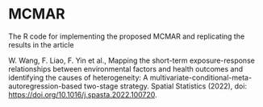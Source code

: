 # MCMAR
 The R code for implementing the proposed MCMAR and replicating the results in the article

W. Wang, F. Liao, F. Yin et al., Mapping the short-term exposure-response relationships between environmental factors and health outcomes and identifying the causes of heterogeneity: A multivariate-conditional-meta-autoregression-based two-stage strategy. Spatial Statistics (2022), doi: https://doi.org/10.1016/j.spasta.2022.100720.
